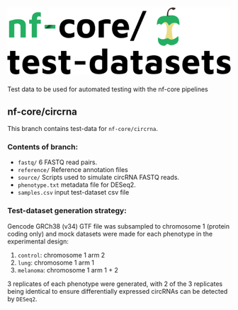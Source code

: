 # ![nfcore/test-datasets](docs/images/test-datasets_logo.png)
Test data to be used for automated testing with the nf-core pipelines

## nf-core/circrna
This branch contains test-data for `nf-core/circrna`.

### Contents of branch:
* `fastq/` 6 FASTQ read pairs.
* `reference/` Reference annotation files
* `source/` Scripts used to simulate circRNA FASTQ reads.
* `phenotype.txt` metadata file for DESeq2.
* `samples.csv` input test-dataset csv file

### Test-dataset generation strategy:
Gencode GRCh38 (v34) GTF file was subsampled to chromosome 1 (protein coding only) and mock datasets were made for each phenotype in the experimental design: 

1. `control`: chromosome 1 arm 2
2. `lung`: chromosome 1 arm 1
3. `melanoma`: chromosome 1 arm 1 + 2

3 replicates of each phenotype were generated, with 2 of the 3 replicates being identical to ensure differentially expressed circRNAs can be detected by `DESeq2`.
